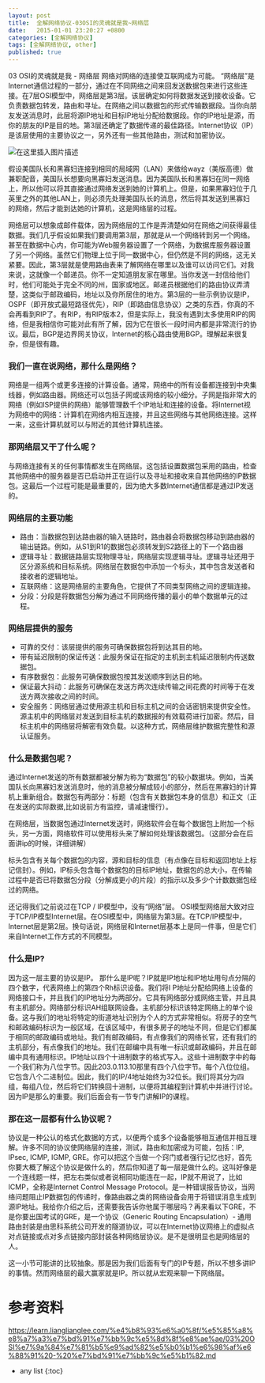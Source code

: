 ```yaml
---
layout: post
title:  全解网络协议-03OSI的灵魂就是我~网络层
date:   2015-01-01 23:20:27 +0800
categories: [全解网络协议]
tags: [全解网络协议, other]
published: true
---
```




03 OSI的灵魂就是我 - 网络层
网络对网络的连接使互联网成为可能。 “网络层”是Internet通信过程的一部分，通过在不同网络之间来回发送数据包来进行这些连接。在7层OSI模型中，网络层是第3层。该层确定如何将数据发送到接收设备。它负责数据包转发，路由和寻址。在网络之间以数据包的形式传输数据段。当你向朋友发送消息时，此层将源IP地址和目标IP地址分配给数据段。你的IP地址是源，而你的朋友的IP是目的地。第3层还确定了数据传递的最佳路径。Internet协议（IP）是该层使用的主要协议之一，另外还有一些其他路由，测试和加密协议。

![在这里插入图片描述](https://learn.lianglianglee.com/%e4%b8%93%e6%a0%8f/%e5%85%a8%e8%a7%a3%e7%bd%91%e7%bb%9c%e5%8d%8f%e8%ae%ae/assets/20210201144003157.png)

假设美国队长和黑寡妇连接到相同的局域网（LAN）来做给wayz（美版高德）做兼职配音，美国队长想要向黑寡妇发送消息。因为美国队长和黑寡妇在同一网络上，所以他可以将其直接通过网络发送到她的计算机上。但是，如果黑寡妇位于几英里之外的其他LAN上，则必须先处理美国队长的消息，然后将其发送到黑寡妇的网络，然后才能到达她的计算机，这是网络层的过程。

网络层可以想象成邮件载体，因为网络层的工作是弄清楚如何在网络之间获得最佳数据。我们几乎假设如果我们要调用第3层，那就是从一个网络转到另一个网络。甚至在数据中心内，你可能为Web服务器设置了一个网络，为数据库服务器设置了另一个网络。虽然它们物理上位于同一数据中心，但仍然是不同的网络，这无关紧要。因此，第3层就是使用路由表来了解网络在哪里以及谁可以访问它们。对我来说，这就像一个邮递员。你不一定知道朋友家在哪里。当你发送一封信给他们时，他们可能处于完全不同的州，国家或地区。邮递员根据他们的路由协议弄清楚，这类似于邮政编码，地址以及你所居住的地方。第3层的一些示例协议是IP，OSPF（即开放式最短路径优先），RIP（即路由信息协议）之类的东西，你真的不会再看到RIP了。有RIP，有RIP版本2，但是实际上，我没有遇到太多使用RIP的网络，但是我相信你可能对此有所了解，因为它在很长一段时间内都是非常流行的协议。最后，BGP是边界网关协议，Internet的核心路由使用BGP。理解起来很复杂，但是很有趣。

### 我们一直在说网络，那什么是网络？

网络是一组两个或更多连接的计算设备。通常，网络中的所有设备都连接到中央集线器，例如路由器。网络还可以包括子网或该网络的较小细分。子网是指非常大的网络（例如ISP提供的网络）能够管理数千个IP地址和连接的设备。将Internet视为网络中的网络：计算机在网络内相互连接，并且这些网络与其他网络连接。这样一来，这些计算机就可以与附近的其他计算机连接。

### 那网络层又干了什么呢？

与网络连接有关的任何事情都发生在网络层。这包括设置数据包采用的路由，检查其他网络中的服务器是否已启动并正在运行以及寻址和接收来自其他网络的IP数据包。这最后一个过程可能是最重要的，因为绝大多数Internet通信都是通过IP发送的。

### 网络层的主要功能

* 路由：当数据包到达路由器的输入链路时，路由器会将数据包移动到路由器的输出链路。例如，从S1到R1的数据包必须转发到S2路径上的下一个路由器
* 逻辑寻址：数据链路层实现物理寻址，网络层实现逻辑寻址。逻辑寻址还用于区分源系统和目标系统。网络层在数据包中添加一个标头，其中包含发送者和接收者的逻辑地址。
* 互联网络：这是网络层的主要角色，它提供了不同类型网络之间的逻辑连接。
* 分段：分段是将数据包分解为通过不同网络传播的最小的单个数据单元的过程。

### 网络层提供的服务

* 可靠的交付：该层提供的服务可确保数据包将到达其目的地。
* 带有延迟限制的保证传送：此服务保证在指定的主机到主机延迟限制内传送数据包。
* 有序数据包：此服务可确保数据包按其发送顺序到达目的地。
* 保证最大抖动：此服务可确保在发送方两次连续传输之间花费的时间等于在发送方两次接收之间的时间。
* 安全服务：网络层通过使用源主机和目标主机之间的会话密钥来提供安全性。源主机中的网络层对发送到目标主机的数据报的有效载荷进行加密。然后，目标主机中的网络层将解密有效负载。以这种方式，网络层维护数据完整性和源认证服务。

### 什么是数据包呢？

通过Internet发送的所有数据都被分解为称为“数据包”的较小数据块。例如，当美国队长向黑寡妇发送消息时，他的消息被分解成较小的部分，然后在黑寡妇的计算机上重新组合。数据包有两部分：标题（包含有关数据包本身的信息）和正文（正在发送的实际数据,比如说前方有监控，请减速慢行）。

在网络层，当数据包通过Internet发送时，网络软件会在每个数据包上附加一个标头，另一方面，网络软件可以使用标头来了解如何处理该数据包。（这部分会在后面讲ip的时候，详细讲解）

标头包含有关每个数据包的内容，源和目标的信息（有点像在目标和返回地址上标记信封）。例如，IP标头包含每个数据包的目标IP地址，数据包的总大小，在传输过程中是否已将数据包分段（分解成更小的片段）的指示以及多少个计数数据包经过的网络。

还记得我们之前说过在TCP / IP模型中，没有“网络”层。 OSI模型网络层大致对应于TCP/IP模型Internet层。在OSI模型中，网络层为第3层。在TCP/IP模型中，Internet层是第2层。换句话说，网络层和Internet层基本上是同一件事，但是它们来自Internet工作方式的不同模型。

### 什么是IP?

因为这一层主要的协议是IP。 那什么是IP呢？IP就是IP地址和IP地址用句点分隔的四个数字，代表网络上的第四个Rh标识设备。我们将I P地址分配给网络上设备的网络接口卡，并且我们的IP地址分为两部分。它具有网络部分或网络主管，并且具有主机部分。网络部分标识AH组联网设备。主机部分标识该特定网络上的单个设备。这与我们的地址将特定的街道地址识别为个人的方式非常相似。将房子的空气和邮政编码标识为一般区域，在该区域中，有很多房子的地址不同，但是它们都属于相同的邮政编码或地址。我们有邮政编码，有点像我们的网络长官，还有我们的主机部分，有点像我们的地址。我们在邮编中具有唯一标识或邮政编码，并且在邮编中具有通用标识。IP地址以四个十进制数字的格式写入。这些十进制数字中的每一个我们称为八位字节。因此203.0.113.10那里有四个八位字节。每个八位位组。它包含八个二进制位。因此，我们的IP/4地址始终为32位长。我们将其分为四组，每组八位，然后将它们转换回十进制，以便将其编程到计算机中并进行讨论。因为IP是那么的重要。我们后面会有一节专门讲解IP的课程。

### 那在这一层都有什么协议呢？

协议是一种公认的格式化数据的方式，以便两个或多个设备能够相互通信并相互理解。许多不同的协议使网络层的连接，测试，路由和加密成为可能，包括：IP, IPsec, ICMP, IGMP, GRE。你可以把这个当做一个窍门或者强行记忆也好，首先你要大概了解这个协议是做什么的，然后你知道了每一层是做什么的。这叫好像是一个连线题一样，把左右类似或者说相同功能连在一起，IP就不用说了，比如ICMP，全称是Internet Control Message Protocol。是一种错误报告协议，当网络问题阻止IP数据包的传递时，像路由器之类的网络设备会用于将错误消息生成到源IP地址。我给你介绍之后，还需要我告诉你他属于哪层吗？再来看以下GRE，不是你要出国考试的GRE，是一个协议（Generic Routing Encapsulation）- 通用路由封装是由思科系统公司开发的隧道协议，可以在Internet协议网络上的虚拟点对点链接或点对多点链接内部封装各种网络层协议。是不是很明显也是网络层的人。

这一小节可能讲的比较抽象。那是因为我们后面有专门的IP专题，所以不想多讲IP的事情。然而网络层的最大赢家就是IP。所以就从宏观来聊一下网络层。




# 参考资料

https://learn.lianglianglee.com/%e4%b8%93%e6%a0%8f/%e5%85%a8%e8%a7%a3%e7%bd%91%e7%bb%9c%e5%8d%8f%e8%ae%ae/03%20OSI%e7%9a%84%e7%81%b5%e9%ad%82%e5%b0%b1%e6%98%af%e6%88%91%20-%20%e7%bd%91%e7%bb%9c%e5%b1%82.md

* any list
{:toc}
